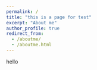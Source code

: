 ```yaml
---
permalink: /
title: "this is a page for test"
excerpt: "About me"
author_profile: true
redirect_from: 
  - /aboutme/
  - /aboutme.html
---
```


hello
